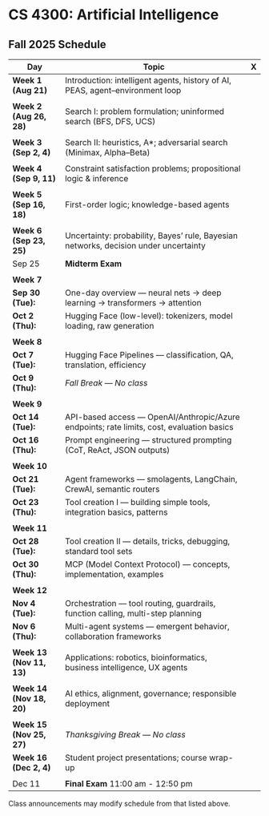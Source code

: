 CS 4300: Artificial Intelligence
===============================================

Fall 2025 Schedule
--------------------

Day                     | Topic                                                                          | X
------------------------|--------------------------------------------------------------------------------|---------
**Week 1 (Aug 21)**     | Introduction: intelligent agents, history of AI, PEAS, agent–environment loop  |
                        |                                                                                |
**Week 2 (Aug 26, 28)** | Search I: problem formulation; uninformed search (BFS, DFS, UCS)               |
                        |                                                                                |
**Week 3 (Sep 2, 4)**   | Search II: heuristics, A*; adversarial search (Minimax, Alpha–Beta)            |
                        |                                                                                |
**Week 4 (Sep 9, 11)**  | Constraint satisfaction problems; propositional logic & inference              |
                        |                                                                                |
**Week 5 (Sep 16, 18)** | First-order logic; knowledge-based agents                                      |
                        |                                                                                |
**Week 6 (Sep 23, 25)** | Uncertainty: probability, Bayes’ rule, Bayesian networks, decision under uncertainty  |
Sep 25                  | **Midterm Exam**                                                               | 
                        |                                                                                |
**Week 7** ||
**Sep 30 (Tue):**       | One-day overview — neural nets → deep learning → transformers → attention      |
**Oct 2 (Thu):**        | Hugging Face (low-level): tokenizers, model loading, raw generation            |
                        |                                                                                |
**Week 8** ||
**Oct 7 (Tue):**        | Hugging Face Pipelines — classification, QA, translation, efficiency           |
**Oct 9 (Thu):**        | *Fall Break — No class*       |
                        |                                                                                |
**Week 9** ||
**Oct 14 (Tue):**       | API-based access — OpenAI/Anthropic/Azure endpoints; rate limits, cost, evaluation basics       |
**Oct 16 (Thu):**       | Prompt engineering — structured prompting (CoT, ReAct, JSON outputs)           |
                        |                                                                                |
**Week 10** ||
**Oct 21 (Tue):**       | Agent frameworks — smolagents, LangChain, CrewAI, semantic routers             |
**Oct 23 (Thu):**       | Tool creation I — building simple tools, integration basics, patterns          |
                        |                                                                                |
**Week 11** ||
**Oct 28 (Tue):**       | Tool creation II — details, tricks, debugging, standard tool sets              |
**Oct 30 (Thu):**       | MCP (Model Context Protocol) — concepts, implementation, examples              |
                        |                                                                                |
**Week 12** ||
**Nov 4 (Tue):**        | Orchestration — tool routing, guardrails, function calling, multi-step planning       |
**Nov 6 (Thu):**        | Multi-agent systems — emergent behavior, collaboration frameworks              |
                        |                                                                                |
**Week 13 (Nov 11, 13)**| Applications: robotics, bioinformatics, business intelligence, UX agents       |
                        |                                                                                |
**Week 14 (Nov 18, 20)**| AI ethics, alignment, governance; responsible deployment       |
                        |                                                                                |
**Week 15 (Nov 25, 27)**| *Thanksgiving Break — No class*       |
**Week 16 (Dec 2, 4)**  | Student project presentations; course wrap-up       |
                        |                                                                                |
Dec 11                  | **Final Exam** 11:00 am - 12:50 pm                                             | 


Class announcements may modify schedule from that listed above.
